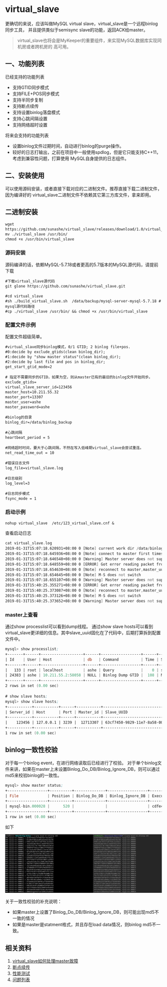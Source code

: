 # virtual_slave

更确切的来说，应该叫做MySQL virtual slave，virtual_slave是一个远程binlog同步工具，
并且提供类似于semisync slave的功能，返回ACK给master。
> virtual_slave也将会是MyKeeper的重要组件，来实现MySQL数据库实现同机房或者跨机房的
高可用。

## 一、功能列表

已经支持的功能列表
- 支持GTID同步模式
- 支持FILE+POS同步模式
- 支持半同步复制
- 支持断点续传
- 支持设置binlog落盘模式
- 支持心跳间隔设置
- 支持网络超时设置

将来会支持的功能列表

- 设置binlog文件过期时间，自动进行binlog的purge操作。
- 较好的日志打输出，之前在项目中一般使用spdlog，但是它只能支持C++11，考虑到兼容性问题，打算使用
MySQL自身提供的日志组件。

## 二、安装使用

可以使用源码安装，或者直接下载对应的二进制文件。推荐直接下载二进制文件，因为编译好的
virtual_slave二进制文件不依赖其它第三方库文件，拿来即用。

## 二进制安装

```$xslt
wget https://github.com/sunashe/virtual_slave/releases/download/1.0/virtual_slave
mv ./virtual_slave /usr/bin/
chmod +x /usr/bin/virtual_slave
```


### 源码安装
源码编译的话，依赖MySQL-5.7.18或者更高的5.7版本的MySQL源代码，请提前下载

```$xslt
#下载virtual_slave源代码
git glone https://github.com/sunashe/virtual_slave.git

#cd virtual_slave
#sh ./build_virtual_slave.sh  /data/backup/mysql-server-mysql-5.7.18 # mysql源代码路径
#cp ./virtual_slave /usr/bin/ && chmod +x /usr/bin/virtual_slave
```

### 配置文件示例

配置文件超级简单。

```$xslt
#virtual_slave同步binlog模式，0/1 GTID; 2 binlog file+pos.
#0:decide by exclude_gtids(clean binlog_dir);
#1:decide by "show master status"(clean binlog_dir);
#2:decide by last file and pos in binlog_dir;
get_start_gtid_mode=2

# 指定不需要同步的GTID，如果为空，则从master已有的最旧的binlog文件开始同步。
exclude_gtids=
virtual_slave_server_id=123456
master_host=10.211.55.32
master_port=13307
master_user=ashe
master_password=ashe

#binlog的目录
binlog_dir=/data/binlog_backup

#心跳间隔
heartbeat_period = 5

#网络超时时间，要大于心跳间隔，不然在写入低峰期virtual_slave会尝试重连。
net_read_time_out = 10

#错误日志文件
log_file=virtual_slave.log

#日志级别
log_level=3

#日志同步模式
fsync_mode = 1

```

### 启动示例
```$xslt
nohup virtual_slave  /etc/123_virtual_slave.cnf &
```
查看启动日志
```asm
cat virtual_slave.log
2019-01-31T15:07:18.620931+08:00 0 [Note] current work dir /data/binlog_backup/100.106.30.3_13307
2019-01-31T15:07:18.645936+08:00 0 [Note] connect to master first times,master_uuid:1c78a195-b077-11e6-9a8f-246e9601e1c8
2019-01-31T15:07:18.646548+08:00 0 [Warning] Master server does not support semi-sync, fallback to asynchronous replication
2019-01-31T15:07:18.648559+08:00 0 [ERROR] Got error reading packet from server: 1236,The slave is connecting using CHANGE MASTER TO MASTER_AUTO_POSITION = 1, but the master has purged binary logs containing GTIDs that the slave requires.
2019-01-31T15:07:18.654630+08:00 0 [Note] reconnect to master,master_uuid:1c78a195-b077-11e6-9a8f-246e9601e1c8
2019-01-31T15:07:18.654645+08:00 0 [Note] M-S does not switch
2019-01-31T15:07:18.655107+08:00 0 [Warning] Master server does not support semi-sync, fallback to asynchronous replication
2019-01-31T15:40:25.355271+08:00 0 [ERROR] Got error reading packet from server: 2013,Lost connection to MySQL server during query
2019-01-31T15:40:25.373087+08:00 0 [Note] reconnect to master,master_uuid:1c78a195-b077-11e6-9a8f-246e9601e1c8
2019-01-31T15:40:25.373126+08:00 0 [Note] M-S does not switch
2019-01-31T15:40:25.373652+08:00 0 [Warning] Master server does not support semi-sync, fallback to asynchronous replication
```

### master上查看
通过show processlist可以看到dump线程。
通过show slave hosts可以看到virtual_slave更详细的信息。其中slave_uuid固化在了代码中，后期打算拆到配置文件中。
```asm
mysql> show processlist;
+-------+------+-------------------+------+------------------+------+---------------------------------------------------------------+------------------+
| Id    | User | Host              | db   | Command          | Time | State                                                         | Info             |
+-------+------+-------------------+------+------------------+------+---------------------------------------------------------------+------------------+
|   133 | root | localhost         | ashe | Query            |    0 | starting                                                      | show processlist |
| 24383 | ashe | 10.211.55.2:58058 | NULL | Binlog Dump GTID |  108 | Master has sent all binlog to slave; waiting for more updates | NULL             |
+-------+------+-------------------+------+------------------+------+---------------------------------------------------------------+------------------+
2 rows in set (0.00 sec)

# show slave hosts;
mysql> show slave hosts;
+-----------+-----------+------+-----------+--------------------------------------+
| Server_id | Host      | Port | Master_id | Slave_UUID                           |
+-----------+-----------+------+-----------+--------------------------------------+
|    123456 | 127.0.0.1 | 3239 |  12713307 | 63cf7450-9829-11e7-8a58-000c2985ca33 |
+-----------+-----------+------+-----------+--------------------------------------+
1 row in set (0.00 sec)

```


## binlog一致性校验
对于每一个binlog event，在进行网络读取后已经进行了校验。
对于单个binlog文件来讲，如果在master上未设置Binlog_Do_DB/Binlog_Ignore_DB，则可以通过md5来校验binlog的一致性。
```asm
mysql> show master status;
+------------------+----------+--------------+------------------+-------------------------------------------------+
| File             | Position | Binlog_Do_DB | Binlog_Ignore_DB | Executed_Gtid_Set                               |
+------------------+----------+--------------+------------------+-------------------------------------------------+
| mysql-bin.000028 |      520 |              |                  | cdfe45e6-c227-11e8-abf5-001c42bf9720:1-178:1000 |
+------------------+----------+--------------+------------------+-------------------------------------------------+
1 row in set (0.00 sec)
```

如下

![binlog_md5](./image/binlog_md5.png)

关于一致性校验的补充说明：
- 如果master上设置了Binlog_Do_DB/Binlog_Ignore_DB，则可能出现md5不一致的情况
- 如果是master是statment格式，并且存在load data情况，则binlog md5不一致。

## 相关资料
1. [virtual_slave如何处理master故障](./doc/virtual_slave如何处理master故障.md)
2. [断点续传](./doc/断点续传.md)
3. [性能测试](./doc/性能测试.md)
4. [问题列表](./doc/问题列表.md)
